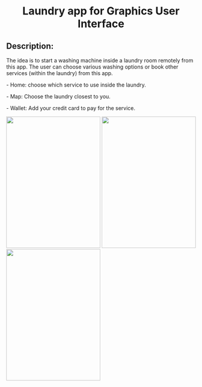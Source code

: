 <h1 align="center" id="title">Laundry app for Graphics User Interface</h1>

<h2>Description:</h2>
<p id="description">The idea is to start a washing machine inside a laundry room remotely from this app. The user can choose various washing options or book other services (within the laundry) from this app.</p>
<p id="description">- Home: choose which service to use inside the laundry.</p>
<p id="description">- Map: Choose the laundry closest to you.</p>
<p id="description">- Wallet: Add your credit card to pay for the service.</p>

<img src="https://github.com/VinzS27/Laundry/assets/94700172/ca632661-1766-4b12-8776-6d604663daf1" width="250" height="350">
<img src="https://github.com/VinzS27/Laundry/assets/94700172/7fd6e8d3-0be2-43e1-bf63-d09f01e5a85a" width="250" height="350">
<img src="https://github.com/VinzS27/Laundry/assets/94700172/8e19e894-1353-4df6-96b1-bf78060001c6" width="250" height="350">


